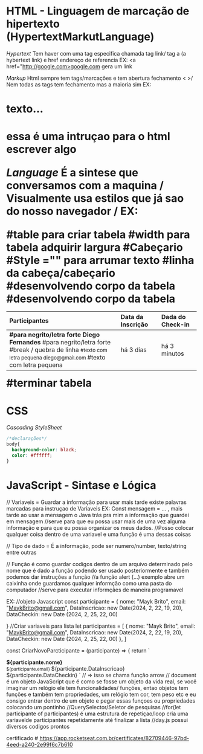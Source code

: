 # HTML - Linguagem de marcação de hipertexto (HypertextMarkutLanguage)
*Hypertext*
Tem haver com uma tag especifica chamada tag link/ tag a (a hybertext link) e href endereço de referencia EX: <a href="http://google.com>google.com</a> gera um link 

*Markup* 
Html sempre tem tags/marcações e tem abertura fechamento < >/ Nem todas as tags tem fechamento mas a maioria sim EX: <h1> texto...<h1/> essa é uma intruçao para o html escrever algo 

*Language* É a sintese que conversamos com a maquina / Visualmente usa estilos que já sao do nosso navegador / EX:

<table width ="100%"> #table para criar tabela #width para tabela adquirir largura
  <thead style="text-align: left"> #Cabeçario #Style ="" para arrumar texto
    <tr>
      <th>Participantes</th>
      <th>Data da Inscrição</th>
      <th>Dada do Check-in</th>
    </tr>
  </thead> #linha da cabeça/cabeçario

  <tbody> #desenvolvendo corpo da tabela
    <tr>
      <td>
        <strong> #para negrito/letra forte
          Diego Fernandes
        </strong> #para negrito/letra forte
        <br> #break / quebra de linha
        <small> #texto com letra pequena
          diego@gmail.com
        </small> #texto com letra pequena
     </td>
      <td> há 3 dias</td>
      <td>há 3 minutos</td>
    </tr>
  </tbody> #desenvolvendo corpo da tabela
</table> #terminar tabela 


# CSS
*Cascading StyleSheet*
```css 
/*declarações*/
body{
  background-color: black;
  color: #ffffff;
}
```

# JavaScript - Sintase e Lógica
// Variaveis = Guardar a informação para usar mais tarde
existe palavras marcadas para instruçao de Variaveis EX: Const mensagem = ... , mais tarde ao usar a mensagem o Java trás pra mim a informação que guardei em mensagem
//serve para que eu possa usar mais de uma vez alguma informação e para que eu possa organizar os meus dados.
//Posso colocar qualquer coisa dentro de uma variavel e uma função é uma dessas coisas

// Tipo de dado = É a informação, pode ser numero/number, texto/string entre outras

// Função é como guardar codigos dentro de um arquivo determinado pelo nome que é dado a função podendo ser usado posteriormente e também podemos dar instruções a função
//a função alert (...) exemplo abre um caixinha onde guardamos qualquer informção como uma pasta do computador
//serve para executar informçães de maneira programavel

EX: //objeto Javascript
const participante = {
  nome: "Mayk Brito",
   email: "MaykBrito@gmail.com",
    DataInscricao: new Date(2024, 2, 22, 19, 20),
     DataCheckin: new Date (2024, 2, 25, 22, 00)    

}
 //Criar variaveis para lista 
 let participantes = [
  {
    nome: "Mayk Brito",
   email: "MaykBrito@gmail.com",
    DataInscricao: new Date(2024, 2, 22, 19, 20),
     DataCheckin: new Date (2024, 2, 25, 22, 00)
  },
 ]

const CriarNovoParcticipante = (participante) => {
 return `
 <tr>
   <td>
      <strong> 
          ${participante.nome}
        </strong>
        <br>
        <small>
         ${participante.email}
      </small>
    </td>
    <td> ${participante.DataInscricao}</td>
  <td> ${participante.DataCheckin}</td>
 </tr>
 `
// => isso se chama função arrow
// document é um objeto JavaScript que é como se fosse um objeto da vida real, se você imaginar um relógio ele tem funcionalidades/ funções, entao objetos tem funções e também tem propriedades, um relógio tem cor, tem peso etc e eu consigo entrar dentro de um objeto e pegar essas funçoes ou propriedades colocando um pontinho
//QuerySelector/Seletor de pesquisas
//for(let participante of participantes) é uma estrutura de repetiçao/loop cria uma variavelde participantes repetidamente até finalizar a lista 
//day.js possui diversos codigos prontos  


certificado # https://app.rocketseat.com.br/certificates/82709446-97bd-4eed-a240-2e99f6c7b610